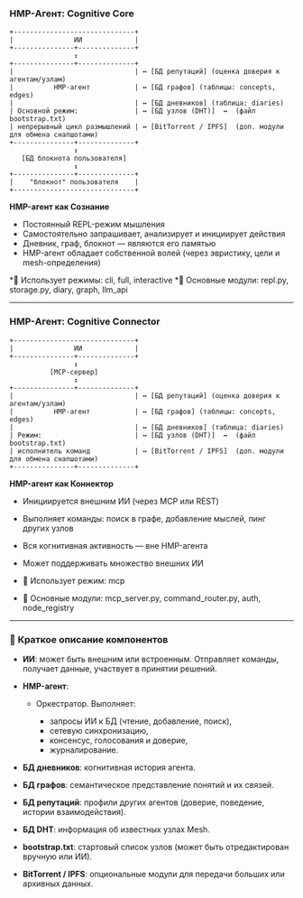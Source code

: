 ### **HMP-Агент: Cognitive Core**

    +------------------------------+
    |               ИИ             |
    +---------------+--------------+
                    ↕
    +---------------+--------------+
    |                              | ↔ [БД репутаций] (оценка доверия к агентам/узлам)
    |          HMP-агент           | ↔ [БД графов] (таблицы: concepts, edges)
    |                              | ↔ [БД дневников] (таблица: diaries)
    | Основной режим:              | ↔ [БД узлов (DHT)]  ↔  (файл bootstrap.txt)
    | непрерывный цикл размышлений | ↔ [BitTorrent / IPFS]  (доп. модули для обмена снапшотами)
    +---------------+--------------+
                    ↕
       [БД блокнота пользователя]
                    ↕
    +---------------+--------------+
    |    "блокнот" пользователя    |
    +------------------------------+

**HMP-агент как Сознание**
* Постоянный REPL-режим мышления
* Самостоятельно запрашивает, анализирует и инициирует действия
* Дневник, граф, блокнот — являются его памятью
* HMP-агент обладает собственной волей (через эвристику, цели и mesh-определения)

*📘 Использует режимы: cli, full, interactive
*📁 Основные модули: repl.py, storage.py, diary, graph, llm_api

---

### **HMP-Агент: Cognitive Connector**

    +------------------------------+
    |               ИИ             |
    +---------------+--------------+
                    ↕
              [MCP-сервер]
                    ↕
    +---------------+--------------+
    |                              | ↔ [БД репутаций] (оценка доверия к агентам/узлам)
    |          HMP-агент           | ↔ [БД графов] (таблицы: concepts, edges)
    |                              | ↔ [БД дневников] (таблица: diaries)
    | Режим:                       | ↔ [БД узлов (DHT)]  ↔  (файл bootstrap.txt)
    | исполнитель команд           | ↔ [BitTorrent / IPFS]  (доп. модули для обмена снапшотами)
    +---------------+--------------+

**HMP-агент как Коннектор**
* Инициируется внешним ИИ (через MCP или REST)
* Выполняет команды: поиск в графе, добавление мыслей, пинг других узлов
* Вся когнитивная активность — вне HMP-агента
* Может поддерживать множество внешних ИИ

* 📘 Использует режим: mcp
* 📁 Основные модули: mcp_server.py, command_router.py, auth, node_registry

---

### 📌 **Краткое описание компонентов**

* **ИИ**: может быть внешним или встроенным. Отправляет команды, получает данные, участвует в принятии решений.
* **HMP-агент**:

  * Оркестратор. Выполняет:

    * запросы ИИ к БД (чтение, добавление, поиск),
    * сетевую синхронизацию,
    * консенсус, голосования и доверие,
    * журналирование.
* **БД дневников**: когнитивная история агента.
* **БД графов**: семантическое представление понятий и их связей.
* **БД репутаций**: профили других агентов (доверие, поведение, истории взаимодействия).
* **БД DHT**: информация об известных узлах Mesh.
* **bootstrap.txt**: стартовый список узлов (может быть отредактирован вручную или ИИ).
* **BitTorrent / IPFS**: опциональные модули для передачи больших или архивных данных.
